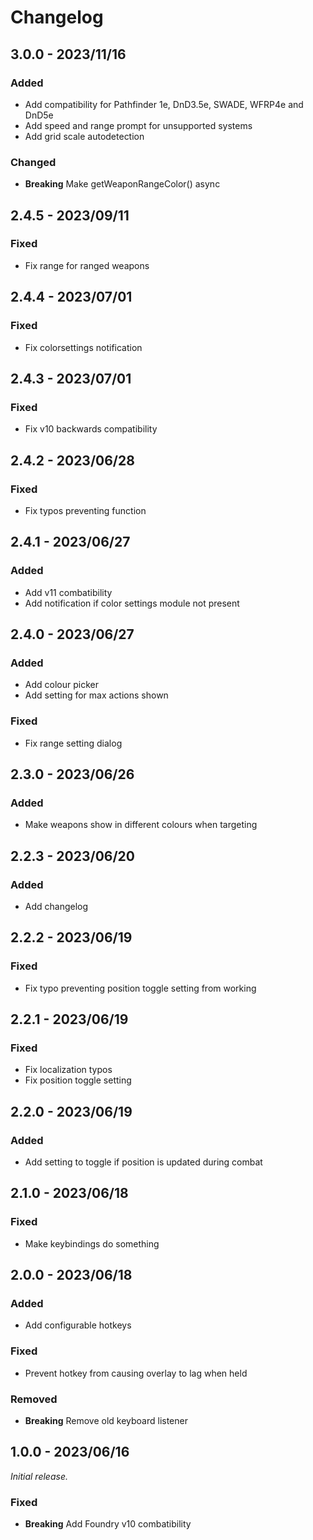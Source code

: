 # Changelog
## 3.0.0 - 2023/11/16
### Added
- Add compatibility for Pathfinder 1e, DnD3.5e, SWADE, WFRP4e and DnD5e
- Add speed and range prompt for unsupported systems
- Add grid scale autodetection
### Changed
- **Breaking** Make getWeaponRangeColor() async
## 2.4.5 - 2023/09/11
### Fixed
- Fix range for ranged weapons
## 2.4.4 - 2023/07/01
### Fixed
- Fix colorsettings notification
## 2.4.3 - 2023/07/01
### Fixed
- Fix v10 backwards compatibility
## 2.4.2 - 2023/06/28
### Fixed
- Fix typos preventing function
## 2.4.1 - 2023/06/27
### Added
- Add v11 combatibility
- Add notification if color settings module not present
## 2.4.0 - 2023/06/27
### Added
- Add colour picker
- Add setting for max actions shown
### Fixed
- Fix range setting dialog
## 2.3.0 - 2023/06/26
### Added
- Make weapons show in different colours when targeting
## 2.2.3 - 2023/06/20
### Added
- Add changelog
## 2.2.2 - 2023/06/19
### Fixed
- Fix typo preventing position toggle setting from working
## 2.2.1 - 2023/06/19
### Fixed
- Fix localization typos
- Fix position toggle setting
## 2.2.0 - 2023/06/19
### Added
- Add setting to toggle if position is updated during combat
## 2.1.0 - 2023/06/18
### Fixed
- Make keybindings do something
## 2.0.0 - 2023/06/18
### Added
- Add configurable hotkeys
### Fixed
- Prevent hotkey from causing overlay to lag when held
### Removed
- **Breaking** Remove old keyboard listener
## 1.0.0 - 2023/06/16
_Initial release._
### Fixed
- **Breaking** Add Foundry v10 combatibility
